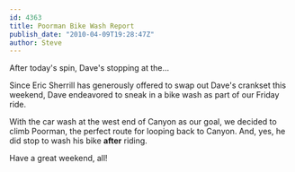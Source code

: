 ```yaml
---
id: 4363
title: Poorman Bike Wash Report
publish_date: "2010-04-09T19:28:47Z"
author: Steve
---
```

      
After today's spin, Dave's stopping at the...

Since Eric Sherrill has generously offered to swap out Dave's crankset this weekend, Dave endeavored to sneak in a bike wash as part of our Friday ride.

With the car wash at the west end of Canyon as our goal, we decided to climb Poorman, the perfect route for looping back to Canyon. And, yes, he did stop to wash his bike **after** riding.

Have a great weekend, all!

